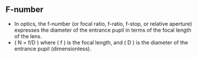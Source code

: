 F-number
--------

* In optics, the f-number (or focal ratio, f-ratio, f-stop, or relative aperture) expresses the diameter of the entrance pupil in terms of the focal length of the lens.
* \( N = f/D \) where  \( f \) is the focal length, and \( D \) is the diameter of the entrance pupil (dimensionless).

